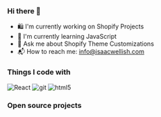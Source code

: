 ### Hi there 👋

- 🛍 I'm currently working on Shopify Projects 
- 🍒 I'm currently learning JavaScript
- 💬 Ask me about Shopify Theme Customizations
- 📬 How to reach me: info@isaacwellish.com

<h3>Things I code with</h3>
<p>
  <img alt="React" src="https://img.shields.io/badge/-React-45b8d8?style=flat-square&logo=react&logoColor=white" />
  <img alt="git" src="https://img.shields.io/badge/-Git-F05032?style=flat-square&logo=git&logoColor=white" />
  <img alt="html5" src="https://img.shields.io/badge/-HTML5-E34F26?style=flat-square&logo=html5&logoColor=white" />
</p>
<h3>Open source projects</h3>

<!--
**isaacwellish/isaacwellish** is a ✨ _special_ ✨ repository because its `README.md` (this file) appears on your GitHub profile.
